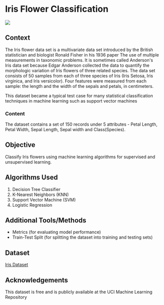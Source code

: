 # Iris Flower Classification

<img src="https://editor.analyticsvidhya.com/uploads/51518iris%20img1.png">

## Context
The Iris flower data set is a multivariate data set introduced by the British statistician and biologist Ronald Fisher in his 1936 paper The use of multiple measurements in taxonomic problems. It is sometimes called Anderson's Iris data set because Edgar Anderson collected the data to quantify the morphologic variation of Iris flowers of three related species. The data set consists of 50 samples from each of three species of Iris (Iris Setosa, Iris virginica, and Iris versicolor). Four features were measured from each sample: the length and the width of the sepals and petals, in centimeters.

This dataset became a typical test case for many statistical classification techniques in machine learning such as support vector machines

### Content
The dataset contains a set of 150 records under 5 attributes - Petal Length, Petal Width, Sepal Length, Sepal width and Class(Species).

## Objective

Classify Iris flowers using machine learning algorithms for supervised and unsupervised learning.

## Algorithms Used

1. Decision Tree Classifier
2. K-Nearest Neighbors (KNN)
3. Support Vector Machine (SVM)
4. Logistic Regression

## Additional Tools/Methods

- Metrics (for evaluating model performance)
- Train-Test Split (for splitting the dataset into training and testing sets)

## Dataset

[Iris Dataset](link_to_dataset)

## Acknowledgements
This dataset is free and is publicly available at the UCI Machine Learning Repository

